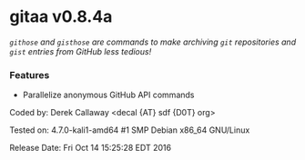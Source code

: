 **gitaa v0.8.4a**
=============

_`githose` and `gisthose` are commands to make archiving `git` repositories and `gist` entries from GitHub less tedious!_

### Features

* Parallelize anonymous GitHub API commands 

Coded by:     Derek Callaway <decal {AT} sdf {D0T} org>

Tested on:    4.7.0-kali1-amd64 #1 SMP Debian x86_64 GNU/Linux

Release Date: Fri Oct 14 15:25:28 EDT 2016
